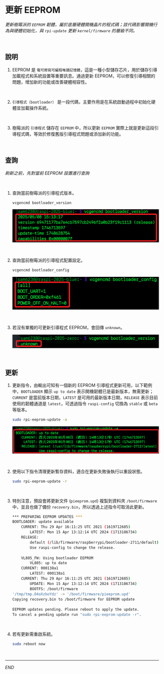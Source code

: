 # 更新 EEPROM

_更新樹莓派的 `EEPROM` 韌體，屬於底層硬體開機晶片的程式碼；該代碼影響開機行為與硬體初始化，與 `rpi-update` 更新 `kernel/firmware` 的層級不同。_

<br>

## 說明

1. EEPROM 是 `電可擦寫可編程唯讀記憶體`，這是一種小型儲存芯片，用於儲存引導加載程式和系統設置等重要訊息。通過更新 EEPROM，可以修復引導相關的問題，增加新的功能或改善硬體相容性。

<br>

2. `引導程式（bootloader）` 是一段代碼，主要作用是在系統啟動過程中初始化硬體並加載操作系統。

<br>

3. 樹莓派的 `引導程式` 儲存在 `EEPROM` 中，所以更新 `EEPROM` 實際上就是更新這段引導程式碼，等效於修復舊版引導程式問題或添加新的功能。

<br>

## 查詢

_刷新之前，先對當前 EEPROM 設置進行查詢_

<br>

1. 查詢當前樹莓派的引導程式版本。

    ```bash
    vcgencmd bootloader_version
    ```

    ![](images/img_181.png)

<br>

2. 查詢當前樹莓派的引導程式配置設定。

    ```bash
    vcgencmd bootloader_config
    ```

    ![](images/img_182.png)

<br>

3. 若沒有單獨的可更新引導程式 EEPROM，會回傳 `unknown`。

    ![](images/img_169.png)

<br>

## 更新

1. 更新指令，由輸出可知有一個新的 EEPROM 引導程式更新可用，以下範例中，`BOOTLOADER` 顯示 `up to date` 表示開機韌體已是最新版本，無需更新；`CURRENT` 是當前版本日期，`LATEST` 是可用的最新版本日期，`RELEASE` 表示目前使用的韌體通道是 `latest`，可透過指令 `raspi-config` 切換為 `stable` 或 `beta` 等版本。

    ```bash
    sudo rpi-eeprom-update -a
    ```

    ![](images/img_183.png)

<br>

2. 使用以下指令清理更新暫存資料，適合在更新失敗後執行以重設狀態。

    ```bash
    sudo rpi-eeprom-update -r
    ```

<br>

3. 特別注意，預設會將更新文件 (`pieeprom.upd`) 複製到資料夾 `/boot/firmware` 中，並且也做了備份 `recovery.bin`，所以透過上述指令可取消此更新。

    ```bash
    *** PREPARING EEPROM UPDATES ***
    BOOTLOADER: update available
        CURRENT: Thu 29 Apr 16:11:25 UTC 2021 (1619712685)
            LATEST: Mon 15 Apr 13:12:14 UTC 2024 (1713186734)
        RELEASE:
            default (/lib/firmware/raspberrypi/bootloader-2711/default)
            Use raspi-config to change the release.

        VL805_FW: Using bootloader EEPROM
            VL805: up to date
        CURRENT: 000138a1
            LATEST: 000138a1
        CURRENT: Thu 29 Apr 16:11:25 UTC 2021 (1619712685)
            UPDATE: Mon 15 Apr 13:12:14 UTC 2024 (1713186734)
            BOOTFS: /boot/firmware
    '/tmp/tmp.O4oXzboYdz' -> '/boot/firmware/pieeprom.upd'
    Copying recovery.bin to /boot/firmware for EEPROM update

    EEPROM updates pending. Please reboot to apply the update.
    To cancel a pending update run "sudo rpi-eeprom-update -r".
    ```

<br>

4. 若有更新需重啟系統。

    ```bash
    sudo reboot now
    ```

<br>

___

_END_